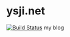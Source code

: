# ysji.net
[![Build Status](https://travis-ci.com/ToyYan/ysji.net.svg?branch=master)](https://travis-ci.com/ToyYan/ysji.net)
my blog
